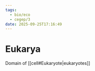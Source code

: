 ```yaml
---
tags:
  - bio/eco
  - cegep/3
date: 2025-09-25T17:16:49
---
```


# Eukarya

Domain of [[cell#Eukaryote|eukaryotes]]